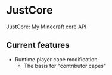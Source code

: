 # JustCore
JustCore: My Minecraft core API

## Current features

 - Runtime player cape modification
   - The basis for "contributor capes"

